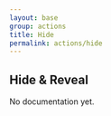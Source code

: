 ```yaml
---
layout: base
group: actions
title: Hide
permalink: actions/hide
---
```


## Hide & Reveal

<p class="hint hint--error">No documentation yet.</p>